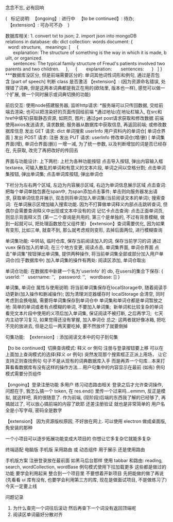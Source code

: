 念念不忘, 必有回响

(
  标记说明: 
  【ongoing】: 进行中
  【to be continued】: 待办; 
  【extension】: 可办可不办   
)

数据库相关:
1. convert txt to json;
2. import json into mongoDB
relations in database:
db: dict
collection: words
document:
{
  word: structure,
  meanings: [
    {
      explanation: The structure of something is the way in which it is made, built, or organized. 
      sentences: The typical family structure of Freud's patients involved two parents and two children.
    },
    {
      explanation:
      sentences: 
    }
  ]
}
***数据库没区分, 但是前端需要区分的: 单词其他词性词形和例句, 通过是否包含 [part of speech] 判断 class 是否激活
【extension】: (因为资源命名错误, 处理错了词典, 但是这两本词典都是我正在用的(欧陆里, 版本也一样), 感觉可以做一个扩展, 做一个同时展示或词典切换的功能)


前后交互:
使用node搭建服务器, 监听http请求:
*服务端可以只传回数据, 交给前端去渲染; 也可以把渲染好的页面传回给前端
*通过地址(在地址栏输入, 在src和href中填写)获取静态资源, 如网页, 图片; 通过get post请求获取和修改数据
前端使用axios发送请求, 请求数据;
服务器从数据库中获取信息, 再返回前端; 或修改数据库信息
发出 GET 请求: 
dict 单词搜索
userInfo 用户资料内的单词仓[ 单词仓界面 ]
发出 POST 请求: 注册
发出 PUT 请求: 
userInfo 修改单词仓(增/删) [ 单词集界面(增), 单词仓界面(删)]
一增一减, 为了统一参数, 以及判断增加的词是否已经存在, 先获取, 改完了再把改好的传回去

界面与功能设计:
上下两栏:
上栏为各种功能按钮
点击导入按钮, 弹出内容输入框 textarea, 可输入散乱的单词和有意义的文本片段, 单词之间以空格分割;
点击单词集按钮, 弹出单词集;
点击单词库按钮, 弹出单词仓

下栏分为左右两个区域, 左边为内容展示区域, 右边为单词信息展示区域
点击查词:
把每个单词单独包裹在span中, 为span添加点击事件;
单击则向服务器发出请求, 获取单词信息并展示, 双击则将单词加入单词集(当前阅读文本的单词);
搜索查词: 
在单词展示区增加输入搜索功能. 因为不打算做单词释义内部点击跳转查词, 但偶尔会需要查询释义中出现或文本中没有的词
记忆卡点击查询:
点击正面单词页, 则显示背面释义页
(第一二个查询是共用的, 第三个是单独的, 不过有背景模糊, 做到一起就可以, 把处理函数放在父组件里)
【extension】查词需要优化, 因为如果有变形, 比如三单, 就查不到, 那么就考虑规则变形, 去掉后面两位, 进行模糊查询

<!-- 以下通过上栏点击按钮实现 -->
单词集功能: 中转站, 临时仓库, 保存当前阅读加入的词, 保存当前学习的词
通过 vuex 保存加入的单词; 在三个地方变更, 阅读点击, 单词集界面, 单词仓界面
点击"单词集"按钮弹出单词集, 提供两种操作, 将当前单词集全部或部分加入用户单词仓(位于数据库中)
加入单词集的操作有两处: 阅读区添加, 单词仓取出

单词仓功能:
在数据库中新建一个名为'userInfo' 的 db, 在users的集合下保存:
{
  userId: ''
  username: '',
  password: '',
  wordbase: []
}

单词集, 单词仓 属性与使用说明:
将当前单词集保存在localStorage中, 随着阅读手动更新(加入操作和删减操作); 因为清理浏览器缓存时 localStorage 会清空, 同时考虑到会换电脑, 需要将单词集保存到单词仓中
单词集和单词仓都是单词暂放之地:
简单的单词或者有点模糊的单词, 不要加入单词集; 
新单词和比较复杂的单词看完文本片段中使用的义项后加入单词集, 保证阅读不被打断, 之后再学习; 
七天内主动学习复习, 如果觉得还没有掌握, 加入单词仓
总之: 这两者就好像冰箱, 把吃不完的放进去, 但是之后一两天要吃掉, 要不然放坏了就要倒掉

句集功能: 
【extension】: 添加阅读文本中的句子到句集

【to be continued】切换查询模式: 释义 or 例句
注册与登录按钮要上移 可以在上面加上查询模式的选择(释义 or 例句)
突然发现那个搜索框正正派上用场， 让它支持正则查找例句
句子不是从现有的词典数据库入手 而是再弄一个句库...本来打算看看数据库有没有这样的操作方法...
用户句集中的内容显示在最前 (如有)
例句模式需要分页组件

【ongoing】登录注册功能 多用户 练习动态路由相关
登录之后才允许查词操作, 问题在于, 我怎么搞一个 token, 在 res.end() 里传一个过来吗...emmm, 反正是模拟, 就这样吧, 真的很随意了. 作为前端, (现阶段)后端的东西我了解的已经够了, 再搞就过了, 可以放心搞前端的内容了欧耶
还差注册验证 就也是非常简单的 用户名全是小写字母, 密码全是数字

【extension】
因为资源版权原因, 不好放在网上. 可以使用 electron 做成桌面版, 免安装的那种

一个小项目可以逐步拓展功能变成大项目的 你想让它多复杂它就能多复杂

终端适配
电脑版 手机版
采用路由 或 动态组件
用于展示 还是使用路由

手机版方案
注册登录放在最前面 如黑马后台那样
使用 tabbar 和路由: reading, search, wordCollection, wordBase
例句模式使用下拉加载更多
这些都是做过的功能 要学会利用起来 整合到一个项目里
不要想着开新项目 先把能做的做了再说
(先看看 ui 库有没有, 也要学会利用第三方的库, 现在是做面试项目, 不是做练习了)
今天一定要上线

问题记录
1. 为什么查完一个词往后滚动 然后再查下一个词没有返回顶端呢
2. 阅读区单词最好分散对齐

